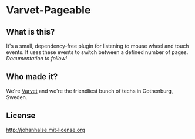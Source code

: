# Varvet-Pageable
## What is this?
It's a small, dependency-free plugin for listening to mouse wheel and touch events. It uses these events to switch between a defined number of pages.
*Documentation to follow!*

## Who made it?
We're [Varvet](http://www.varvet.se) and we're the friendliest bunch of techs in Gothenburg, Sweden.

## License
http://johanhalse.mit-license.org